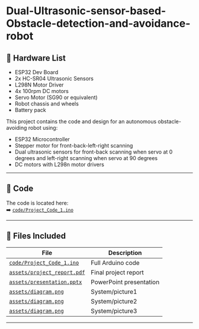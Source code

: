 # Dual-Ultrasonic-sensor-based-Obstacle-detection-and-avoidance-robot

## 🔌 Hardware List
- ESP32 Dev Board
- 2x HC-SR04 Ultrasonic Sensors
- L298N Motor Driver
- 4x 100rpm DC motors
- Servo Motor (SG90 or equivalent)
- Robot chassis and wheels
- Battery pack

This project contains the code and design for an autonomous obstacle-avoiding robot using:
- ESP32 Microcontroller
- Stepper motor for front-back-left-right scanning
- Dual ultrasonic sensors for front-back scanning when servo at 0 degrees and left-right scanning when servo at 90 degrees
- DC motors with L298n motor drivers

---

## 🧠 Code

The code is located here:  
➡️ [`code/Project_Code_1.ino`](code/Project_Code_1.ino)

---

## 📁 Files Included

| File | Description |
|------|-------------|
| [`code/Project_Code_1.ino`](code/Project_Code_1.ino) | Full Arduino code |
| [`assets/project_report.pdf`](assets/USODAR-project-report.pdf) | Final project report |
| [`assets/presentation.pptx`](assets/usodar.ppt) | PowerPoint presentation |
| [`assets/diagram.png`](assets/diagram.png) | System/picture1 |
| [`assets/diagram.png`](assets/diagram.png) | System/picture2 |
| [`assets/diagram.png`](assets/diagram.png) | System/picture3 |

---


